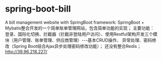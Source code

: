 # spring-boot-bill
A bill management website with SpringBoot framework:
SpringBoot + Mybatis整合开发的一个简单账单管理网站，包含简单功能的实现；
主要功能：登录、国际化切换、拦截器（拦截非登陆用户访问）、使用Restful架构开发三个模块（用户管理、账单管理、供应商管理）---基本CRUD操作、
异常处理、密码修改（Spring Boot结合Ajax异步处理密码修改功能）；
还没有整合Redis；
http://39.96.218.227/
